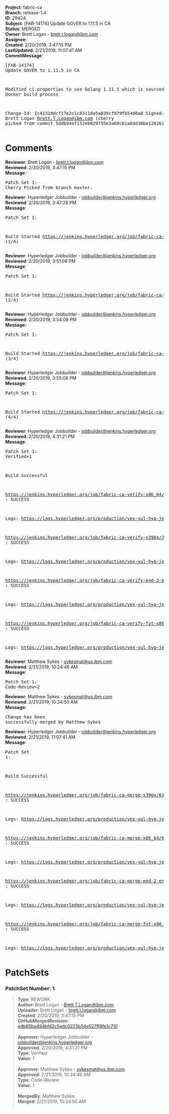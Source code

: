 <strong>Project</strong>: fabric-ca<br><strong>Branch</strong>: release-1.4<br><strong>ID</strong>: 29424<br><strong>Subject</strong>: [FAB-14174] Update GOVER to 1.11.5 in CA<br><strong>Status</strong>: MERGED<br><strong>Owner</strong>: Brett Logan - brett.t.logan@ibm.com<br><strong>Assignee</strong>:<br><strong>Created</strong>: 2/20/2019, 3:47:15 PM<br><strong>LastUpdated</strong>: 2/21/2019, 11:07:41 AM<br><strong>CommitMessage</strong>:<br><pre>[FAB-14174] Update GOVER to 1.11.5 in CA

Modified ci.properties to use Golang 1.11.5
which is sourced by the Docker build process

Change-Id: Ic41318dcf17e2c1c8311da5a039cf979f654d0ad
Signed-off-by: Brett Logan <Brett.T.Logan@ibm.com>
(cherry picked from commit 5ddb94ef132eb029755e3a60c01a6dd30be12826)
</pre><h1>Comments</h1><strong>Reviewer</strong>: Brett Logan - brett.t.logan@ibm.com<br><strong>Reviewed</strong>: 2/20/2019, 3:47:15 PM<br><strong>Message</strong>: <pre>Patch Set 1: Cherry Picked from branch master.</pre><strong>Reviewer</strong>: Hyperledger Jobbuilder - jobbuilder@jenkins.hyperledger.org<br><strong>Reviewed</strong>: 2/20/2019, 3:47:28 PM<br><strong>Message</strong>: <pre>Patch Set 1:

Build Started https://jenkins.hyperledger.org/job/fabric-ca-verify-s390x/3762/ (1/4)</pre><strong>Reviewer</strong>: Hyperledger Jobbuilder - jobbuilder@jenkins.hyperledger.org<br><strong>Reviewed</strong>: 2/20/2019, 3:51:08 PM<br><strong>Message</strong>: <pre>Patch Set 1:

Build Started https://jenkins.hyperledger.org/job/fabric-ca-verify-x86_64/3656/ (2/4)</pre><strong>Reviewer</strong>: Hyperledger Jobbuilder - jobbuilder@jenkins.hyperledger.org<br><strong>Reviewed</strong>: 2/20/2019, 3:54:08 PM<br><strong>Message</strong>: <pre>Patch Set 1:

Build Started https://jenkins.hyperledger.org/job/fabric-ca-verify-end-2-end-x86_64/1083/ (3/4)</pre><strong>Reviewer</strong>: Hyperledger Jobbuilder - jobbuilder@jenkins.hyperledger.org<br><strong>Reviewed</strong>: 2/20/2019, 3:55:08 PM<br><strong>Message</strong>: <pre>Patch Set 1:

Build Started https://jenkins.hyperledger.org/job/fabric-ca-verify-fvt-x86_64/42/ (4/4)</pre><strong>Reviewer</strong>: Hyperledger Jobbuilder - jobbuilder@jenkins.hyperledger.org<br><strong>Reviewed</strong>: 2/20/2019, 4:31:21 PM<br><strong>Message</strong>: <pre>Patch Set 1: Verified+1

Build Successful 

https://jenkins.hyperledger.org/job/fabric-ca-verify-x86_64/3656/ : SUCCESS

Logs: https://logs.hyperledger.org/production/vex-yul-hyp-jenkins-3/fabric-ca-verify-x86_64/3656

https://jenkins.hyperledger.org/job/fabric-ca-verify-s390x/3762/ : SUCCESS

Logs: https://logs.hyperledger.org/production/vex-yul-hyp-jenkins-3/fabric-ca-verify-s390x/3762

https://jenkins.hyperledger.org/job/fabric-ca-verify-end-2-end-x86_64/1083/ : SUCCESS

Logs: https://logs.hyperledger.org/production/vex-yul-hyp-jenkins-3/fabric-ca-verify-end-2-end-x86_64/1083

https://jenkins.hyperledger.org/job/fabric-ca-verify-fvt-x86_64/42/ : SUCCESS

Logs: https://logs.hyperledger.org/production/vex-yul-hyp-jenkins-3/fabric-ca-verify-fvt-x86_64/42</pre><strong>Reviewer</strong>: Matthew Sykes - sykesmat@us.ibm.com<br><strong>Reviewed</strong>: 2/21/2019, 10:24:46 AM<br><strong>Message</strong>: <pre>Patch Set 1: Code-Review+2</pre><strong>Reviewer</strong>: Matthew Sykes - sykesmat@us.ibm.com<br><strong>Reviewed</strong>: 2/21/2019, 10:24:50 AM<br><strong>Message</strong>: <pre>Change has been successfully merged by Matthew Sykes</pre><strong>Reviewer</strong>: Hyperledger Jobbuilder - jobbuilder@jenkins.hyperledger.org<br><strong>Reviewed</strong>: 2/21/2019, 11:07:41 AM<br><strong>Message</strong>: <pre>Patch Set 1:

Build Successful 

https://jenkins.hyperledger.org/job/fabric-ca-merge-s390x/615/ : SUCCESS

Logs: https://logs.hyperledger.org/production/vex-yul-hyp-jenkins-3/fabric-ca-merge-s390x/615

https://jenkins.hyperledger.org/job/fabric-ca-merge-x86_64/616/ : SUCCESS

Logs: https://logs.hyperledger.org/production/vex-yul-hyp-jenkins-3/fabric-ca-merge-x86_64/616

https://jenkins.hyperledger.org/job/fabric-ca-merge-end-2-end-x86_64/212/ : SUCCESS

Logs: https://logs.hyperledger.org/production/vex-yul-hyp-jenkins-3/fabric-ca-merge-end-2-end-x86_64/212

https://jenkins.hyperledger.org/job/fabric-ca-merge-fvt-x86_64/7/ : SUCCESS

Logs: https://logs.hyperledger.org/production/vex-yul-hyp-jenkins-3/fabric-ca-merge-fvt-x86_64/7</pre><h1>PatchSets</h1><h3>PatchSet Number: 1</h3><blockquote><strong>Type</strong>: REWORK<br><strong>Author</strong>: Brett Logan - Brett.T.Logan@ibm.com<br><strong>Uploader</strong>: Brett Logan - brett.t.logan@ibm.com<br><strong>Created</strong>: 2/20/2019, 3:47:15 PM<br><strong>GitHubMergedRevision</strong>: [edb65ba494bfd2c5edc0223b54e527ff8fe1c710](https://github.com/hyperledger/fabric-ca/commit/edb65ba494bfd2c5edc0223b54e527ff8fe1c710)<br><br><strong>Approver</strong>: Hyperledger Jobbuilder - jobbuilder@jenkins.hyperledger.org<br><strong>Approved</strong>: 2/20/2019, 4:31:21 PM<br><strong>Type</strong>: Verified<br><strong>Value</strong>: 1<br><br><strong>Approver</strong>: Matthew Sykes - sykesmat@us.ibm.com<br><strong>Approved</strong>: 2/21/2019, 10:24:46 AM<br><strong>Type</strong>: Code-Review<br><strong>Value</strong>: 1<br><br><strong>MergedBy</strong>: Matthew Sykes<br><strong>Merged</strong>: 2/21/2019, 10:24:50 AM<br><br></blockquote>